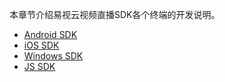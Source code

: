 本章节介绍易视云视频直播SDK各个终端的开发说明。
* [Android SDK](android.md)
* [iOS SDK](iOS.md)
* [Windows SDK](windows.md)
* [JS SDK](js.md)

